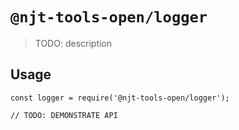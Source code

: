 # `@njt-tools-open/logger`

> TODO: description

## Usage

```
const logger = require('@njt-tools-open/logger');

// TODO: DEMONSTRATE API
```
